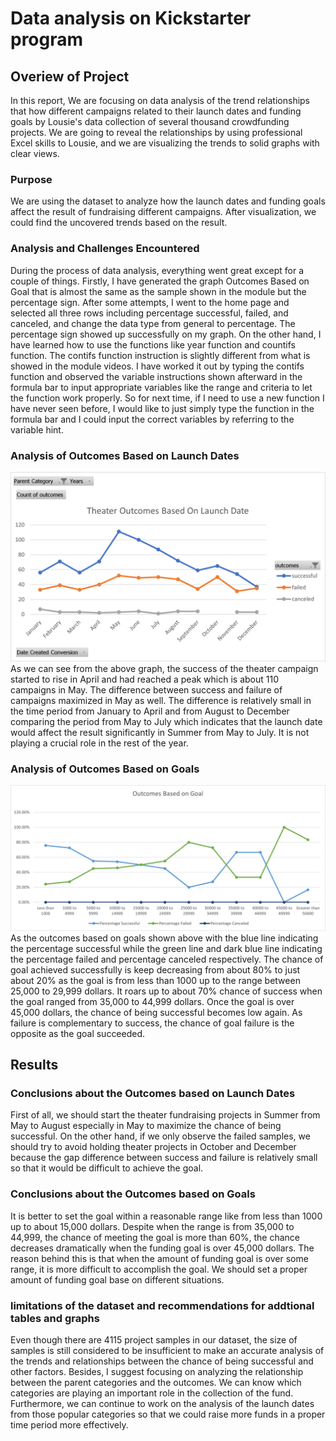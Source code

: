 # Data analysis on Kickstarter program
## Overiew of Project
In this report, We are focusing on data analysis of the trend relationships that how different campaigns related to their launch dates and funding goals by Lousie's data collection of several thousand crowdfunding projects. We are going to reveal the relationships by using professional Excel skills to Lousie, and we are visualizing the trends to solid graphs with clear views.

### Purpose
We are using the dataset to analyze how the launch dates and funding goals affect the result of fundraising different campaigns. After visualization, we could find the uncovered trends based on the result.

### Analysis and Challenges Encountered
During the process of data analysis, everything went great except for a couple of things. Firstly, I have generated the graph Outcomes Based on Goal that is almost the same as the sample shown in the module but the percentage sign. After some attempts, I went to the home page and selected all three rows including percentage successful, failed, and canceled, and change the data type from general to percentage. The percentage sign showed up successfully on my graph. On the other hand, I have learned how to use the functions like year function and countifs function. The contifs function instruction is slightly different from what is showed in the module videos. I have worked it out by typing the contifs function and observed the variable instructions shown afterward in the formula bar to input appropriate variables like the range and criteria to let the function work properly. So for next time, if I need to use a new function I have never seen before, I would like to just simply type the function in the formula bar and I could input the correct variables by referring to the variable hint.

### Analysis of Outcomes Based on Launch Dates
![](resources/Theater_Outcomes_vs_Launch.png) As we can see from the above graph, the success of the theater campaign started to rise in April and had reached a peak which is about 110 campaigns in May. The difference between success and failure of campaigns maximized in May as well. The difference is relatively small in the time period from January to April and from August to December comparing the period from May to July which indicates that the launch date would affect the result significantly in Summer from May to July. It is not playing a crucial role in the rest of the year.

### Analysis of Outcomes Based on Goals
![](resources/Outcomes_vs_Goals.png) As the outcomes based on goals shown above with the blue line indicating the percentage successful while the green line and dark blue line indicating the percentage failed and percentage canceled respectively. The chance of goal achieved successfully is keep decreasing from about 80% to just about 20% as the goal is from less than 1000 up to the range between 25,000 to 29,999 dollars. It roars up to about 70% chance of success when the goal ranged from 35,000 to 44,999 dollars. Once the goal is over 45,000 dollars, the chance of being successful becomes low again. As failure is complementary to success, the chance of goal failure is the opposite as the goal succeeded.

## Results

### Conclusions about the Outcomes based on Launch Dates
First of all, we should start the theater fundraising projects in Summer from May to August especially in May to maximize the chance of being successful. On the other hand, if we only observe the failed samples, we should try to avoid holding theater projects in October and December because the gap difference between success and failure is relatively small so that it would be difficult to achieve the goal.

### Conclusions about the Outcomes based on Goals
It is better to set the goal within a reasonable range like from less than 1000 up to about 15,000 dollars. Despite when the range is from 35,000 to 44,999, the chance of meeting the goal is more than 60%, the chance decreases dramatically when the funding goal is over 45,000 dollars. The reason behind this is that when the amount of funding goal is over some range, it is more difficult to accomplish the goal. We should set a proper amount of funding goal base on different situations.

### limitations of the dataset and recommendations for addtional tables and graphs
Even though there are 4115 project samples in our dataset, the size of samples is still considered to be insufficient to make an accurate analysis of the trends and relationships between the chance of being successful and other factors. Besides, I suggest focusing on analyzing the relationship between the parent categories and the outcomes. We can know which categories are playing an important role in the collection of the fund. Furthermore, we can continue to work on the analysis of the launch dates from those popular categories so that we could raise more funds in a proper time period more effectively.




